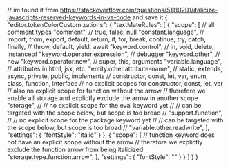 // im found it from https://stackoverflow.com/questions/51110201/italicize-javascripts-reserved-keywords-in-vs-code and save it
{
    "editor.tokenColorCustomizations": {
        "textMateRules": [
            {
                "scope": [
                    // all comment types
                    "comment",
                    // true, false, null
                    "constant.language",
                    // import, from, export, default, return, if, for, break, continue, try, catch, finally,
                    // throw, default, yield, await
                    "keyword.control",
                    // in, void, delete, instanceof
                    "keyword.operator.expression",
                    // debugger
                    "keyword.other",
                    // new
                    "keyword.operator.new",
                    // super, this, arguments
                    "variable.language",
                    // attributes in html, jsx, etc.
                    "entity.other.attribute-name",
                    // static, extends, async, private, public, implements
                    // constructor, const, let, var, enum, class, function, interface
                    // no explicit scopes for constructor, const, let, var
                    // also no explicit scope for function without the arrow
                    // therefore we enable all storage and explictly exclude the arrow in another scope
                    "storage",
                    // // no explicit scope for the eval keyword yet
                    // // can be targeted with the scope below, but scope is too broad
                    // "support.function",
                    // // no explicit scope for the package keyword yet
                    // // can be targeted with the scope below, but scope is too broad
                    // "variable.other.readwrite",
                ],
                "settings": {
                    "fontStyle": "italic"
                }
            },
            {
                "scope": [
                    // function keyword does not have an explicit scope without the arrow
                    // therefore we explictly exclude the function arrow from being italicized
                    "storage.type.function.arrow",
                ],
                "settings": {
                    "fontStyle": ""
                }
            }
        ]
    }
}
